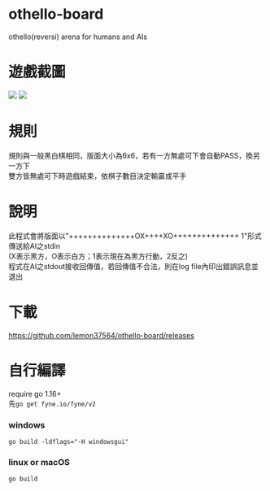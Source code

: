 # othello-board
othello(reversi) arena for humans and AIs

# 遊戲截圖
![](https://user-images.githubusercontent.com/65079334/120412652-7ec97580-c389-11eb-99f6-c338a38208c0.png)
![](https://user-images.githubusercontent.com/65079334/120412656-80933900-c389-11eb-9735-70881212c586.png)

# 規則
規則與一般黑白棋相同，版面大小為6x6，若有一方無處可下會自動PASS，換另一方下  
雙方皆無處可下時遊戲結束，依棋子數目決定輸贏或平手  

# 說明
此程式會將版面以"++++++++++++++OX++++XO++++++++++++++ 1"形式傳送給AI之stdin  
(X表示黑方，O表示白方；1表示現在為黑方行動，2反之)  
程式在AI之stdout接收回傳值，若回傳值不合法，則在log file內印出錯誤訊息並退出  

# 下載
https://github.com/lemon37564/othello-board/releases

# 自行編譯
require go 1.16+  
先```go get fyne.io/fyne/v2```
### windows
```go build -ldflags="-H windowsgui"```  
### linux or macOS
```go build```  
